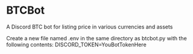 # BTCBot
A Discord BTC bot for listing price in various currencies and assets

Create a new file named .env in the same directory as btcbot.py with the following contents:
DISCORD_TOKEN=YouBotTokenHere
